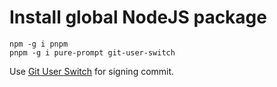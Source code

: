 # Install global NodeJS package

```
npm -g i pnpm
pnpm -g i pure-prompt git-user-switch
```

Use [Git User Switch](https://www.npmjs.com/package/git-user-switch) for signing commit.
